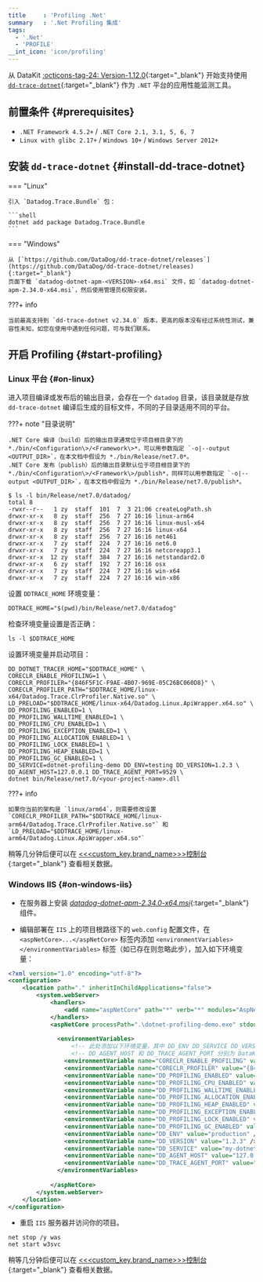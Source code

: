 ```yaml
---
title     : 'Profiling .Net'
summary   : '.Net Profiling 集成'
tags:
  - '.Net'
  - 'PROFILE'
__int_icon: 'icon/profiling'
---
```


从 DataKit [:octicons-tag-24: Version-1.12.0](../datakit/changelog.md#cl-1.12.0){:target="_blank"} 开始支持使用 [`dd-trace-dotnet`](https://github.com/DataDog/dd-trace-dotnet){:target="_blank"} 作为 `.NET` 平台的应用性能监测工具。

## 前置条件 {#prerequisites}

- `.NET Framework 4.5.2+` / `.NET Core 2.1, 3.1, 5, 6, 7`
- `Linux with glibc 2.17+` / `Windows 10+` / `Windows Server 2012+`

## 安装 `dd-trace-dotnet` {#install-dd-trace-dotnet}

<!-- markdownlint-disable MD046 -->
=== "Linux"

    引入 `Datadog.Trace.Bundle` 包：

    ```shell
    dotnet add package Datadog.Trace.Bundle
    ```

=== "Windows"

    从 [`https://github.com/DataDog/dd-trace-dotnet/releases`](https://github.com/DataDog/dd-trace-dotnet/releases){:target="_blank"} 
    页面下载 `datadog-dotnet-apm-<VERSION>-x64.msi` 文件，如 `datadog-dotnet-apm-2.34.0-x64.msi`，然后使用管理员权限安装。


???+ info

    当前最高支持到 `dd-trace-dotnet v2.34.0` 版本，更高的版本没有经过系统性测试，兼容性未知，如您在使用中遇到任何问题，可与我们联系。
<!-- markdownlint-enable -->


## 开启 Profiling {#start-profiling}

### Linux 平台 {#on-linux}

进入项目编译或发布后的输出目录，会存在一个 `datadog` 目录，该目录就是存放 `dd-trace-dotnet` 编译后生成的目标文件，不同的子目录适用不同的平台。

<!-- markdownlint-disable MD046 -->
???+ note "目录说明"

    .NET Core 编译（build）后的输出目录通常位于项目根目录下的 *./bin/<Configuration\>/<Framework\>*，可以用参数指定 `-o|--output <OUTPUT_DIR>`，在本文档中假设为 *./bin/Release/net7.0*。
    .NET Core 发布（publish）后的输出目录默认位于项目根目录下的 *./bin/<Configuration\>/<Framework\>/publish*，同样可以用参数指定 `-o|--output <OUTPUT_DIR>`，在本文档中假设为 *./bin/Release/net7.0/publish*。
<!-- markdownlint-enable -->


```shell
$ ls -l bin/Release/net7.0/datadog/
total 8
-rwxr--r--   1 zy  staff  101  7  3 21:06 createLogPath.sh
drwxr-xr-x   8 zy  staff  256  7 27 16:16 linux-arm64
drwxr-xr-x   8 zy  staff  256  7 27 16:16 linux-musl-x64
drwxr-xr-x   8 zy  staff  256  7 27 16:16 linux-x64
drwxr-xr-x   8 zy  staff  256  7 27 16:16 net461
drwxr-xr-x   7 zy  staff  224  7 27 16:16 net6.0
drwxr-xr-x   7 zy  staff  224  7 27 16:16 netcoreapp3.1
drwxr-xr-x  12 zy  staff  384  7 27 16:16 netstandard2.0
drwxr-xr-x   6 zy  staff  192  7 27 16:16 osx
drwxr-xr-x   7 zy  staff  224  7 27 16:16 win-x64
drwxr-xr-x   7 zy  staff  224  7 27 16:16 win-x86
```

设置 `DDTRACE_HOME` 环境变量：

```shell
DDTRACE_HOME="$(pwd)/bin/Release/net7.0/datadog"
```

检查环境变量设置是否正确：

```shell
ls -l $DDTRACE_HOME
```

设置环境变量并启动项目：

```shell
DD_DOTNET_TRACER_HOME="$DDTRACE_HOME" \
CORECLR_ENABLE_PROFILING=1 \
CORECLR_PROFILER="{846F5F1C-F9AE-4B07-969E-05C26BC060D8}" \
CORECLR_PROFILER_PATH="$DDTRACE_HOME/linux-x64/Datadog.Trace.ClrProfiler.Native.so" \
LD_PRELOAD="$DDTRACE_HOME/linux-x64/Datadog.Linux.ApiWrapper.x64.so" \
DD_PROFILING_ENABLED=1 \
DD_PROFILING_WALLTIME_ENABLED=1 \
DD_PROFILING_CPU_ENABLED=1 \
DD_PROFILING_EXCEPTION_ENABLED=1 \
DD_PROFILING_ALLOCATION_ENABLED=1 \
DD_PROFILING_LOCK_ENABLED=1 \
DD_PROFILING_HEAP_ENABLED=1 \
DD_PROFILING_GC_ENABLED=1 \
DD_SERVICE=dotnet-profiling-demo DD_ENV=testing DD_VERSION=1.2.3 \
DD_AGENT_HOST=127.0.0.1 DD_TRACE_AGENT_PORT=9529 \
dotnet bin/Release/net7.0/<your-project-name>.dll
```

<!-- markdownlint-disable MD046 -->
???+ info

    如果你当前的架构是 `linux/arm64`，则需要修改设置 `CORECLR_PROFILER_PATH="$DDTRACE_HOME/linux-arm64/Datadog.Trace.ClrProfiler.Native.so"` 和
    `LD_PRELOAD="$DDTRACE_HOME/linux-arm64/Datadog.Linux.ApiWrapper.x64.so"`
<!-- markdownlint-enable -->

稍等几分钟后便可以在 [<<<custom_key.brand_name>>>控制台](https://console.<<<custom_key.brand_main_domain>>>/tracing/profile){:target="_blank"} 查看相关数据。

### Windows IIS {#on-windows-iis}

- 在服务器上安装 [*datadog-dotnet-apm-2.34.0-x64.msi*](https://github.com/DataDog/dd-trace-dotnet/releases/download/v2.34.0/datadog-dotnet-apm-2.34.0-x64.msi){:target="_blank"} 组件。

- 编辑部署在 `IIS` 上的项目根路径下的 `web.config` 配置文件，在 `<aspNetCore>...</aspNetCore>` 标签内添加 `<environmentVariables></environmentVariables>` 标签（如已存在则忽略此步），加入如下环境变量：

```xml
<?xml version="1.0" encoding="utf-8"?>
<configuration>
    <location path="." inheritInChildApplications="false">
        <system.webServer>
            <handlers>
                <add name="aspNetCore" path="*" verb="*" modules="AspNetCoreModuleV2" resourceType="Unspecified" />
            </handlers>
            <aspNetCore processPath=".\dotnet-profiling-demo.exe" stdoutLogEnabled="false" stdoutLogFile=".\logs\stdout" hostingModel="InProcess">
                
              <environmentVariables>
                  <!-- 此处添加以下环境变量，其中 DD_ENV DD_SERVICE DD_VERSION 值根据你的实际情况调整 -->
                  <!-- DD_AGENT_HOST 和 DD_TRACE_AGENT_PORT 分别为 DataKit 监听的地址和端口 -->
                <environmentVariable name="CORECLR_ENABLE_PROFILING" value="1" />
                <environmentVariable name="CORECLR_PROFILER" value="{846F5F1C-F9AE-4B07-969E-05C26BC060D8}" />
                <environmentVariable name="DD_PROFILING_ENABLED" value="1" />
                <environmentVariable name="DD_PROFILING_CPU_ENABLED" value="1" />
                <environmentVariable name="DD_PROFILING_WALLTIME_ENABLED" value="1" />
                <environmentVariable name="DD_PROFILING_ALLOCATION_ENABLED" value="1" />
                <environmentVariable name="DD_PROFILING_HEAP_ENABLED" value="1" />
                <environmentVariable name="DD_PROFILING_EXCEPTION_ENABLED" value="1" />
                <environmentVariable name="DD_PROFILING_LOCK_ENABLED" value="1" />
                <environmentVariable name="DD_PROFILING_GC_ENABLED" value="1" />
                <environmentVariable name="DD_ENV" value="production" />
                <environmentVariable name="DD_VERSION" value="1.2.3" />
                <environmentVariable name="DD_SERVICE" value="my-dotnet-core-app" />
                <environmentVariable name="DD_AGENT_HOST" value="127.0.0.1" />
                <environmentVariable name="DD_TRACE_AGENT_PORT" value="9529" />
              </environmentVariables>
                
            </aspNetCore>
        </system.webServer>
    </location>
</configuration>
```

- 重启 `IIS` 服务器并访问你的项目。

```shell
net stop /y was
net start w3svc
```

稍等几分钟后便可以在 [<<<custom_key.brand_name>>>控制台](https://console.<<<custom_key.brand_main_domain>>>/tracing/profile){:target="_blank"} 查看相关数据。

